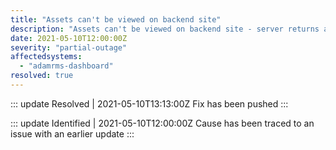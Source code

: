 ```yaml
---
title: "Assets can't be viewed on backend site"
description: "Assets can't be viewed on backend site - server returns a 500 error"
date: 2021-05-10T12:00:00Z
severity: "partial-outage"
affectedsystems:
  - "adamrms-dashboard"
resolved: true
---
```



::: update Resolved | 2021-05-10T13:13:00Z
Fix has been pushed
:::

::: update Identified | 2021-05-10T12:00:00Z
Cause has been traced to an issue with an earlier update
:::
